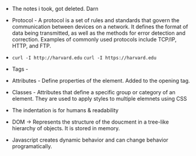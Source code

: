 * The notes i took, got deleted. Darn

* Protocol - A protocol is a set of rules and standards that govern the communication between devices on a network. It defines the format of data being transmitted, as well as the methods for error detection and correction. Examples of commonly used protocols include TCP/IP, HTTP, and FTP.
* `curl -I http://harvard.edu` `curl -I https://harvard.edu`

* Tags - 
* Attributes - Define properties of the element. Added to the opening tag. 
* Classes - Attributes that define a specific group or category of an element. They are used to apply styles to multiple elemnets using CSS
* The indentation is for humans & readability
* DOM -> Represents the structure of the doucment in a tree-like hierarchy of objects. It is stored in memory. 
* Javascript creates dynamic behavior and can change behavior programatically. 

